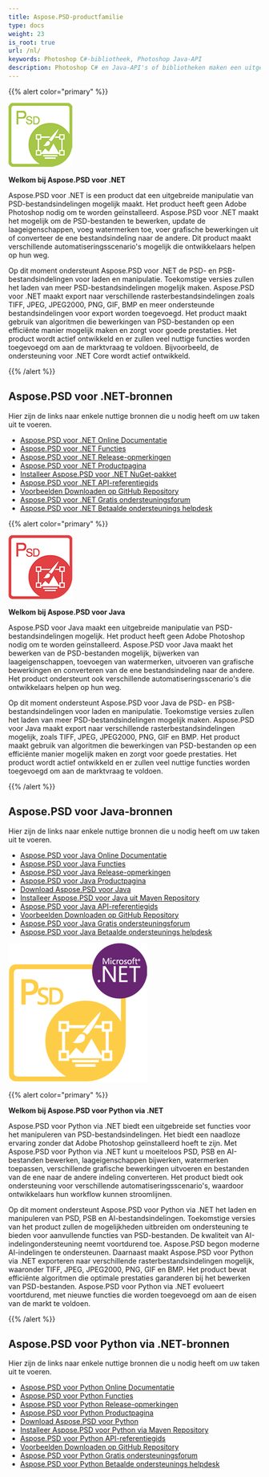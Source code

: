 ```yaml
---
title: Aspose.PSD-productfamilie
type: docs
weight: 23
is_root: true
url: /nl/
keywords: Photoshop C#-bibliotheek, Photoshop Java-API
description: Photoshop C# en Java-API's of bibliotheken maken een uitgebreide manipulatie van PSD-bestandsindelingen mogelijk. De producten hebben geen Adobe Photoshop nodig om te worden geïnstalleerd en ondersteunen PSD- en PSB-bestandsindelingen voor het laden, manipuleren en converteren naar verschillende rasterbestandsindelingen zoals TIFF, JPEG, JPEG2000, PNG, GIF en BMP.
---
```


{{% alert color="primary" %}}

**![Aspose.PSD voor .NET Product Logo](home_1.png)**

**Welkom bij Aspose.PSD voor .NET**

Aspose.PSD voor .NET is een product dat een uitgebreide manipulatie van PSD-bestandsindelingen mogelijk maakt. Het product heeft geen Adobe Photoshop nodig om te worden geïnstalleerd. Aspose.PSD voor .NET maakt het mogelijk om de PSD-bestanden te bewerken, update de laageigenschappen, voeg watermerken toe, voer grafische bewerkingen uit of converteer de ene bestandsindeling naar de andere. Dit product maakt verschillende automatiseringsscenario's mogelijk die ontwikkelaars helpen op hun weg.

Op dit moment ondersteunt Aspose.PSD voor .NET de PSD- en PSB-bestandsindelingen voor laden en manipulatie. Toekomstige versies zullen het laden van meer PSD-bestandsindelingen mogelijk maken. Aspose.PSD voor .NET maakt export naar verschillende rasterbestandsindelingen zoals TIFF, JPEG, JPEG2000, PNG, GIF, BMP en meer ondersteunde bestandsindelingen voor export worden toegevoegd. Het product maakt gebruik van algoritmen die bewerkingen van PSD-bestanden op een efficiënte manier mogelijk maken en zorgt voor goede prestaties. Het product wordt actief ontwikkeld en er zullen veel nuttige functies worden toegevoegd om aan de marktvraag te voldoen. Bijvoorbeeld, de ondersteuning voor .NET Core wordt actief ontwikkeld.

{{% /alert %}}

## **Aspose.PSD voor .NET-bronnen**

Hier zijn de links naar enkele nuttige bronnen die u nodig heeft om uw taken uit te voeren.

- [Aspose.PSD voor .NET Online Documentatie](/psd/nl/net/)
- [Aspose.PSD voor .NET Functies](/psd/nl/net/features/)
- [Aspose.PSD voor .NET Release-opmerkingen](/psd/nl/net/release-notes/)
- [Aspose.PSD voor .NET Productpagina](https://products.aspose.com/psd/net)
- [Installeer Aspose.PSD voor .NET NuGet-pakket](https://www.nuget.org/packages/Aspose.PSD/)
- [Aspose.PSD voor .NET API-referentiegids](https://reference.aspose.com/net/psd)
- [Voorbeelden Downloaden op GitHub Repository](https://github.com/aspose-psd/Aspose.PSD-for-.NET)
- [Aspose.PSD voor .NET Gratis ondersteuningsforum](https://forum.aspose.com/c/psd)
- [Aspose.PSD voor .NET Betaalde ondersteunings helpdesk](https://helpdesk.aspose.com/)

{{% alert color="primary" %}}

**![Aspose.PSD voor Java Product Logo](aspose-psd-for-java-home_1.png)**

**Welkom bij Aspose.PSD voor Java**

Aspose.PSD voor Java maakt een uitgebreide manipulatie van PSD-bestandsindelingen mogelijk. Het product heeft geen Adobe Photoshop nodig om te worden geïnstalleerd. Aspose.PSD voor Java maakt het bewerken van de PSD-bestanden mogelijk, bijwerken van laageigenschappen, toevoegen van watermerken, uitvoeren van grafische bewerkingen en converteren van de ene bestandsindeling naar de andere. Het product ondersteunt ook verschillende automatiseringsscenario's die ontwikkelaars helpen op hun weg.

Op dit moment ondersteunt Aspose.PSD voor Java de PSD- en PSB-bestandsindelingen voor laden en manipulatie. Toekomstige versies zullen het laden van meer PSD-bestandsindelingen mogelijk maken. Aspose.PSD voor Java maakt export naar verschillende rasterbestandsindelingen mogelijk, zoals TIFF, JPEG, JPEG2000, PNG, GIF en BMP. Het product maakt gebruik van algoritmen die bewerkingen van PSD-bestanden op een efficiënte manier mogelijk maken en zorgt voor goede prestaties. Het product wordt actief ontwikkeld en er zullen veel nuttige functies worden toegevoegd om aan de marktvraag te voldoen.

{{% /alert %}}

## **Aspose.PSD voor Java-bronnen**

Hier zijn de links naar enkele nuttige bronnen die u nodig heeft om uw taken uit te voeren.

- [Aspose.PSD voor Java Online Documentatie](/psd/nl/java/)
- [Aspose.PSD voor Java Functies](/psd/nl/java/features/)
- [Aspose.PSD voor Java Release-opmerkingen](/psd/nl/java/release-notes/)
- [Aspose.PSD voor Java Productpagina](https://products.aspose.com/psd/java)
- [Download Aspose.PSD voor Java](https://repository.aspose.com/webapp/#/artifacts/browse/tree/General/repo/com/aspose/aspose-psd)
- [Installeer Aspose.PSD voor Java uit Maven Repository](/psd/nl/java/installation/)
- [Aspose.PSD voor Java API-referentiegids](https://reference.aspose.com/java/psd)
- [Voorbeelden Downloaden op GitHub Repository](https://github.com/aspose-psd/Aspose.PSD-for-Java)
- [Aspose.PSD voor Java Gratis ondersteuningsforum](https://forum.aspose.com/c/psd)
- [Aspose.PSD voor Java Betaalde ondersteunings helpdesk](https://helpdesk.aspose.com/)

![Aspose.PSD voor Python via .NET Product Logo](aspose-psd-for-python-home_1.png)

{{% alert color="primary" %}}

**Welkom bij Aspose.PSD voor Python via .NET**

Aspose.PSD voor Python via .NET biedt een uitgebreide set functies voor het manipuleren van PSD-bestandsindelingen. Het biedt een naadloze ervaring zonder dat Adobe Photoshop geïnstalleerd hoeft te zijn. Met Aspose.PSD voor Python via .NET kunt u moeiteloos PSD, PSB en AI-bestanden bewerken, laageigenschappen bijwerken, watermerken toepassen, verschillende grafische bewerkingen uitvoeren en bestanden van de ene naar de andere indeling converteren. Het product biedt ook ondersteuning voor verschillende automatiseringsscenario's, waardoor ontwikkelaars hun workflow kunnen stroomlijnen.

Op dit moment ondersteunt Aspose.PSD voor Python via .NET het laden en manipuleren van PSD, PSB en AI-bestandsindelingen. Toekomstige versies van het product zullen de mogelijkheden uitbreiden om ondersteuning te bieden voor aanvullende functies van PSD-bestanden. De kwaliteit van AI-indelingondersteuning neemt voortdurend toe. Aspose.PSD begon moderne AI-indelingen te ondersteunen. Daarnaast maakt Aspose.PSD voor Python via .NET exporteren naar verschillende rasterbestandsindelingen mogelijk, waaronder TIFF, JPEG, JPEG2000, PNG, GIF en BMP. Het product bevat efficiënte algoritmen die optimale prestaties garanderen bij het bewerken van PSD-bestanden. Aspose.PSD voor Python via .NET evolueert voortdurend, met nieuwe functies die worden toegevoegd om aan de eisen van de markt te voldoen.

{{% /alert %}}

## **Aspose.PSD voor Python via .NET-bronnen**

Hier zijn de links naar enkele nuttige bronnen die u nodig heeft om uw taken uit te voeren.

- [Aspose.PSD voor Python Online Documentatie](/psd/nl/python-net/)
- [Aspose.PSD voor Python Functies](/psd/nl/python-net/features/)
- [Aspose.PSD voor Python Release-opmerkingen](/psd/nl/python-net/release-notes/)
- [Aspose.PSD voor Python Productpagina](https://products.aspose.com/psd/python-net)
- [Download Aspose.PSD voor Python](https://repository.aspose.com/webapp/#/artifacts/browse/tree/General/repo/com/aspose/aspose-psd)
- [Installeer Aspose.PSD voor Python via Maven Repository](/psd/nl/python-net/installation/)
- [Aspose.PSD voor Python API-referentiegids](https://reference.aspose.com/python-net/psd)
- [Voorbeelden Downloaden op GitHub Repository](https://github.com/aspose-psd/Aspose.PSD-for-Python-Net)
- [Aspose.PSD voor Python Gratis ondersteuningsforum](https://forum.aspose.com/c/psd)
- [Aspose.PSD voor Python Betaalde ondersteunings helpdesk](https://helpdesk.aspose.com/)

